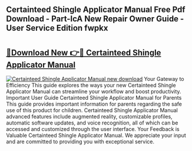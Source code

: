 ## Certainteed Shingle Applicator Manual Free Pdf Download - Part-IcA New Repair Owner Guide - User Service Edition fwpkx

# <h2><a href="http://bc63346.oget.top/?id=Certainteed+Shingle+Applicator+Manual">🔗Download New 👉🔴 Certainteed Shingle Applicator Manual</a></h2>

[![Certainteed Shingle Applicator Manual new download](https://i.imgur.com/5g1atiW.png)](http://bc63346.oget.top/?id=Certainteed+Shingle+Applicator+Manual)
Your Gateway to Efficiency This guide explores the ways your new Certainteed Shingle Applicator Manual can streamline your workflow and boost productivity. Important User Guide Certainteed Shingle Applicator Manual for Parents This guide provides important information for parents regarding the safe use of this product for children. Certainteed Shingle Applicator Manual advanced features include augmented reality, customizable profiles, automatic software updates, and voice recognition, all of which can be accessed and customized through the user interface. Your Feedback is Valuable Certainteed Shingle Applicator Manual. We appreciate your input and are committed to providing you with exceptional service.

